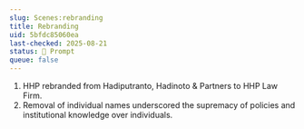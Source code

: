 ```yaml
---
slug: Scenes:rebranding
title: Rebranding
uid: 5bfdc85060ea
last-checked: 2025-08-21
status: 💬 Prompt
queue: false
---
```

1. HHP rebranded from Hadiputranto, Hadinoto & Partners to HHP Law Firm.
1. Removal of individual names underscored the supremacy of policies and institutional knowledge over individuals.
